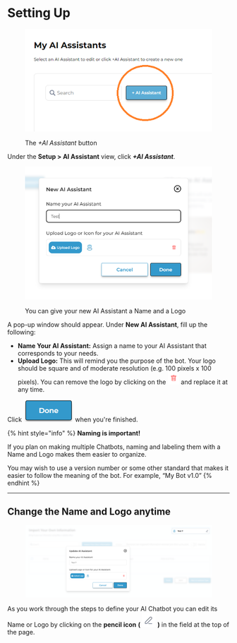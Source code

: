 # Setting Up

<figure><img src="../../.gitbook/assets/image (2) (1) (1) (1) (1).png" alt=""><figcaption><p>The <em>+AI Assistant</em> button</p></figcaption></figure>

Under the **Setup > AI Assistant** view, click _**+AI Assistant**_.&#x20;

<figure><img src="../../.gitbook/assets/image (3) (1) (1) (1) (1).png" alt=""><figcaption><p>You can give your new AI Assistant a Name and a Logo</p></figcaption></figure>

A pop-up window should appear. Under **New AI Assistant**, fill up the following:

* **Name Your AI Assistant:** Assign a name to your AI Assistant that corresponds to your needs.&#x20;
* **Upload Logo:** This will remind you the purpose of the bot. Your logo should be square and of moderate resolution (e.g. 100 pixels x 100 pixels). You can remove the logo by clicking on the ![](<../../.gitbook/assets/image (60).png>) and replace it at any time.&#x20;

Click ![](<../../.gitbook/assets/image (48).png>) when you're finished.

{% hint style="info" %}
**Naming is important!**

If you plan on making multiple Chatbots, naming and labeling them with a Name and Logo makes them easier to organize.&#x20;

You may wish to use a version number or some other standard that makes it easier to follow the meaning of the bot. For example, “My Bot v1.0”
{% endhint %}

***

## Change the Name and Logo anytime

<figure><img src="../../.gitbook/assets/image (61).png" alt=""><figcaption></figcaption></figure>

As you work through the steps to define your AI Chatbot you can edit its Name or Logo by clicking on the **pencil icon** **(** ![](<../../.gitbook/assets/image (46).png>) **)** in the field at the top of the page.&#x20;
